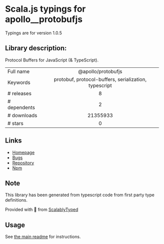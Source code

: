 
# Scala.js typings for apollo__protobufjs

Typings are for version 1.0.5

## Library description:
Protocol Buffers for JavaScript (& TypeScript).

|                    |                 |
| ------------------ | :-------------: |
| Full name          | @apollo/protobufjs |
| Keywords           | protobuf, protocol-buffers, serialization, typescript |
| # releases         | 8 |
| # dependents       | 2 |
| # downloads        | 21355933 |
| # stars            | 0 |

## Links
- [Homepage](https://github.com/apollographql/protobuf.js)
- [Bugs](https://github.com/apollographql/protobuf.js/issues)
- [Repository](https://github.com/apollographql/protobuf.js)
- [Npm](https://www.npmjs.com/package/%40apollo%2Fprotobufjs)
    


## Note
This library has been generated from typescript code from first party type definitions.

Provided with :purple_heart: from [ScalablyTyped](https://github.com/oyvindberg/ScalablyTyped)

## Usage
See [the main readme](../../readme.md) for instructions.



